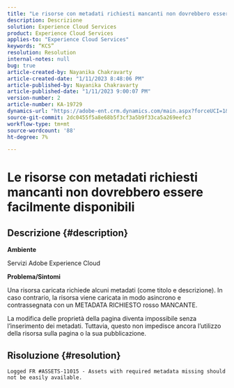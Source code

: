 ```yaml
---
title: "Le risorse con metadati richiesti mancanti non dovrebbero essere facilmente disponibili"
description: Descrizione
solution: Experience Cloud Services
product: Experience Cloud Services
applies-to: "Experience Cloud Services"
keywords: “KCS”
resolution: Resolution
internal-notes: null
bug: true
article-created-by: Nayanika Chakravarty
article-created-date: "1/11/2023 8:48:06 PM"
article-published-by: Nayanika Chakravarty
article-published-date: "1/11/2023 9:00:07 PM"
version-number: 2
article-number: KA-19729
dynamics-url: "https://adobe-ent.crm.dynamics.com/main.aspx?forceUCI=1&pagetype=entityrecord&etn=knowledgearticle&id=d5fa8c3c-f191-ed11-aad1-6045bd0065b6"
source-git-commit: 2dc0455f5a8e68b5f3cf3a5b9f33ca5a269eefc3
workflow-type: tm+mt
source-wordcount: '88'
ht-degree: 7%

---
```


# Le risorse con metadati richiesti mancanti non dovrebbero essere facilmente disponibili

## Descrizione {#description}


<b>Ambiente</b>

Servizi Adobe Experience Cloud

<b>Problema/Sintomi</b>

Una risorsa caricata richiede alcuni metadati (come titolo e descrizione). In caso contrario, la risorsa viene caricata in modo asincrono e contrassegnata con un METADATA RICHIESTO rosso MANCANTE.

La modifica delle proprietà della pagina diventa impossibile senza l’inserimento dei metadati. Tuttavia, questo non impedisce ancora l’utilizzo della risorsa sulla pagina o la sua pubblicazione.


## Risoluzione {#resolution}


`Logged FR #ASSETS-11015 - Assets with required metadata missing should not be easily available.`
